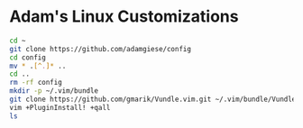 # Adam's Linux Customizations


```bash
cd ~
git clone https://github.com/adamgiese/config
cd config
mv * .[^.]* ..
cd ..
rm -rf config
mkdir -p ~/.vim/bundle
git clone https://github.com/gmarik/Vundle.vim.git ~/.vim/bundle/Vundle.vim
vim +PluginInstall! +qall 
ls
```
